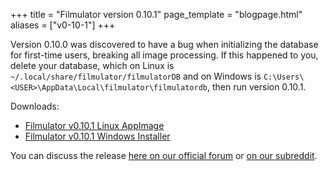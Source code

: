 +++
title = "Filmulator version 0.10.1"
page_template = "blogpage.html"
aliases = ["v0-10-1"]
+++

Version 0.10.0 was discovered to have a bug when initializing the database for first-time users, breaking all image processing. If this happened to you, delete your database, which on Linux is `~/.local/share/filmulator/filmulatorDB` and on Windows is `C:\Users\<USER>\AppData\Local\filmulator\filmulatordb`, then run version 0.10.1.

Downloads:

* [Filmulator v0.10.1 Linux AppImage](https://github.com/CarVac/filmulator-gui/releases/download/v0.10.1/Filmulator_v0.10.1.AppImage)
* [Filmulator v0.10.1 Windows Installer](https://github.com/CarVac/filmulator-gui/releases/download/v0.10.1/Filmulator_v0.10.1.exe)

You can discuss the release [here on our official forum](https://discuss.pixls.us/t/filmulator-v0-10-0-released/21420) or [on our subreddit](https://www.reddit.com/r/Filmulator/).
